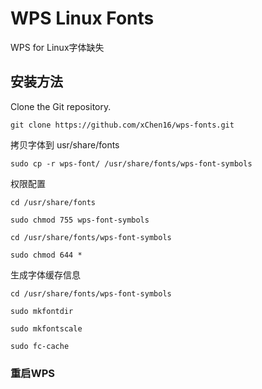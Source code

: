 # WPS Linux Fonts
WPS for Linux字体缺失

## 安装方法


Clone the Git repository.
```
git clone https://github.com/xChen16/wps-fonts.git
```

拷贝字体到 usr/share/fonts
```
sudo cp -r wps-font/ /usr/share/fonts/wps-font-symbols
```
权限配置
```
cd /usr/share/fonts

sudo chmod 755 wps-font-symbols

cd /usr/share/fonts/wps-font-symbols

sudo chmod 644 *

```
生成字体缓存信息

```
cd /usr/share/fonts/wps-font-symbols

sudo mkfontdir

sudo mkfontscale

sudo fc-cache
```
### 重启WPS

